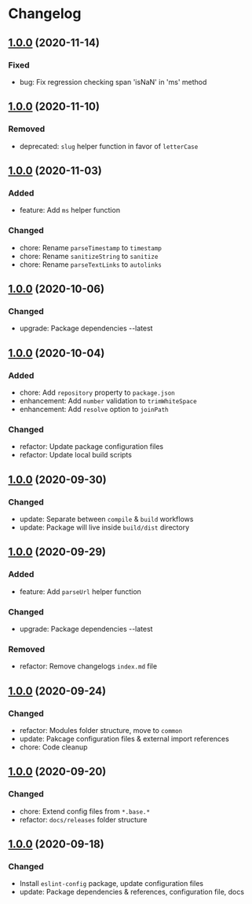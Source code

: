 # Changelog

## [1.0.0](../index.md#1.0.0) (2020-11-14)

### Fixed

- bug: Fix regression checking span 'isNaN' in 'ms' method

## [1.0.0](../index.md#1.0.0) (2020-11-10)

### Removed

- deprecated: `slug` helper function in favor of `letterCase`

## [1.0.0](../index.md#1.0.0) (2020-11-03)

### Added

- feature: Add `ms` helper function

### Changed

- chore: Rename `parseTimestamp` to `timestamp`
- chore: Rename `sanitizeString` to `sanitize`
- chore: Rename `parseTextLinks` to `autolinks`

## [1.0.0](../index.md#1.0.0) (2020-10-06)

### Changed

- upgrade: Package dependencies --latest

## [1.0.0](../index.md#1.0.0) (2020-10-04)

### Added

- chore: Add `repository` property to `package.json`
- enhancement: Add `number` validation to `trimWhiteSpace`
- enhancement: Add `resolve` option to `joinPath`

### Changed

- refactor: Update package configuration files
- refactor: Update local build scripts

## [1.0.0](../index.md#1.0.0) (2020-09-30)

### Changed

- update: Separate between `compile` & `build` workflows
- update: Package will live inside `build/dist` directory

## [1.0.0](../index.md#1.0.0) (2020-09-29)

### Added

- feature: Add `parseUrl` helper function

### Changed

- upgrade: Package dependencies --latest

### Removed

- refactor: Remove changelogs `index.md` file

## [1.0.0](../index.md#1.0.0) (2020-09-24)

### Changed

- refactor: Modules folder structure, move to `common`
- update: Pakcage configuration files & external import references
- chore: Code cleanup

## [1.0.0](../index.md#1.0.0) (2020-09-20)

### Changed

- chore: Extend config files from `*.base.*`
- refactor: `docs/releases` folder structure

## [1.0.0](../index.md#1.0.0) (2020-09-18)

### Changed

- Install `eslint-config` package, update configuration files
- update: Package dependencies & references, configuration file, docs
